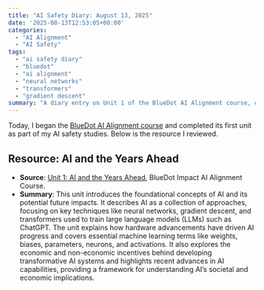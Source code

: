 ```yaml
---
title: "AI Safety Diary: August 13, 2025"
date: '2025-08-13T12:53:05+00:00'
categories:
  - "AI Alignment"
  - "AI Safety"
tags:
  - "ai safety diary"
  - "bluedot"
  - "ai alignment"
  - "neural networks"
  - "transformers"
  - "gradient descent"
summary: "A diary entry on Unit 1 of the BlueDot AI Alignment course, covering foundational concepts like neural networks, gradient descent, transformers, and the future impacts of AI."
---
```


Today, I began the [BlueDot AI Alignment course](https://bluedot.org/courses/alignment) and completed its first unit as part of my AI safety studies. Below is the resource I reviewed.

## Resource: AI and the Years Ahead

- **Source**: [Unit 1: AI and the Years Ahead](https://bluedot.org/courses/alignment/1), BlueDot Impact AI Alignment Course.
- **Summary**: This unit introduces the foundational concepts of AI and its potential future impacts. It describes AI as a collection of approaches, focusing on key techniques like neural networks, gradient descent, and transformers used to train large language models (LLMs) such as ChatGPT. The unit explains how hardware advancements have driven AI progress and covers essential machine learning terms like weights, biases, parameters, neurons, and activations. It also explores the economic and non-economic incentives behind developing transformative AI systems and highlights recent advances in AI capabilities, providing a framework for understanding AI’s societal and economic implications.[](https://bluedot.org/courses/alignment/1)